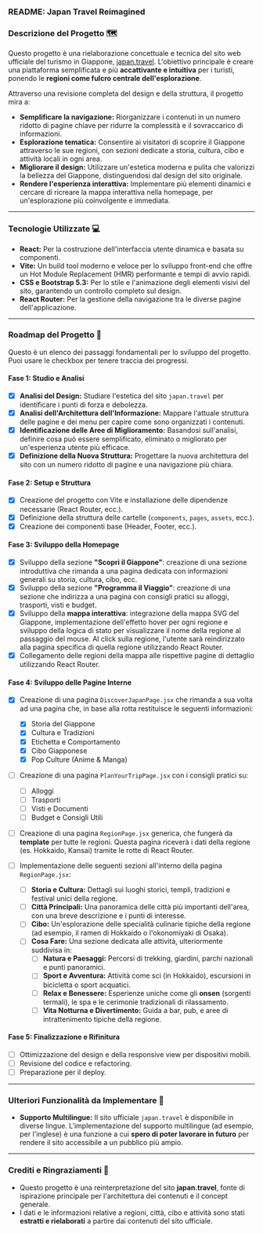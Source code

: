 ### README: Japan Travel Reimagined

### Descrizione del Progetto 🗺️

Questo progetto è una rielaborazione concettuale e tecnica del sito web ufficiale del turismo in Giappone, [japan.travel](https://www.japan.travel/it/it/). L'obiettivo principale è creare una piattaforma semplificata e più **accattivante e intuitiva** per i turisti, ponendo le **regioni come fulcro centrale dell'esplorazione**.

Attraverso una revisione completa del design e della struttura, il progetto mira a:

- **Semplificare la navigazione:** Riorganizzare i contenuti in un numero ridotto di pagine chiave per ridurre la complessità e il sovraccarico di informazioni.
- **Esplorazione tematica:** Consentire ai visitatori di scoprire il Giappone attraverso le sue regioni, con sezioni dedicate a storia, cultura, cibo e attività locali in ogni area.
- **Migliorare il design:** Utilizzare un'estetica moderna e pulita che valorizzi la bellezza del Giappone, distinguendosi dal design del sito originale.
- **Rendere l'esperienza interattiva:** Implementare più elementi dinamici e cercare di ricreare la mappa interattiva nella homepage, per un'esplorazione più coinvolgente e immediata.

---

### Tecnologie Utilizzate 💻

- **React:** Per la costruzione dell'interfaccia utente dinamica e basata su componenti.
- **Vite:** Un build tool moderno e veloce per lo sviluppo front-end che offre un Hot Module Replacement (HMR) performante e tempi di avvio rapidi.
- **CSS e Bootstrap 5.3:** Per lo stile e l'animazione degli elementi visivi del sito, garantendo un controllo completo sul design.
- **React Router:** Per la gestione della navigazione tra le diverse pagine dell'applicazione.

---

### Roadmap del Progetto 🚀

Questo è un elenco dei passaggi fondamentali per lo sviluppo del progetto. Puoi usare le checkbox per tenere traccia dei progressi.

#### Fase 1: Studio e Analisi

- [x] **Analisi del Design:** Studiare l'estetica del sito `japan.travel` per identificare i punti di forza e debolezza.
- [x] **Analisi dell'Architettura dell'Informazione:** Mappare l'attuale struttura delle pagine e dei menu per capire come sono organizzati i contenuti.
- [x] **Identificazione delle Aree di Miglioramento:** Basandosi sull'analisi, definire cosa può essere semplificato, eliminato o migliorato per un'esperienza utente più efficace.
- [x] **Definizione della Nuova Struttura:** Progettare la nuova architettura del sito con un numero ridotto di pagine e una navigazione più chiara.

#### Fase 2: Setup e Struttura

- [x] Creazione del progetto con Vite e installazione delle dipendenze necessarie (React Router, ecc.).
- [x] Definizione della struttura delle cartelle (`components`, `pages`, `assets`, ecc.).
- [x] Creazione dei componenti base (Header, Footer, ecc.).

#### Fase 3: Sviluppo della Homepage

- [x] Sviluppo della sezione **"Scopri il Giappone"**: creazione di una sezione introduttiva che rimanda a una pagina dedicata con informazioni generali su storia, cultura, cibo, ecc.
- [x] Sviluppo della sezione **"Programma il Viaggio"**: creazione di una sezione che indirizza a una pagina con consigli pratici su alloggi, trasporti, visti e budget.
- [x] Sviluppo della **mappa interattiva**: integrazione della mappa SVG del Giappone, implementazione dell'effetto hover per ogni regione e sviluppo della logica di stato per visualizzare il nome della regione al passaggio del mouse. Al click sulla regione, l'utente sarà reindirizzato alla pagina specifica di quella regione utilizzando React Router.
- [x] Collegamento delle regioni della mappa alle rispettive pagine di dettaglio utilizzando React Router.

#### Fase 4: Sviluppo delle Pagine Interne

- [x] Creazione di una pagina `DiscoverJapanPage.jsx` che rimanda a sua volta ad una pagina che, in base alla rotta restituisce le seguenti informazioni:

  - [x] Storia del Giappone
  - [x] Cultura e Tradizioni
  - [x] Etichetta e Comportamento
  - [x] Cibo Giapponese
  - [x] Pop Culture (Anime & Manga)

- [ ] Creazione di una pagina `PlanYourTripPage.jsx` con i consigli pratici su:
  - [ ] Alloggi
  - [ ] Trasporti
  - [ ] Visti e Documenti
  - [ ] Budget e Consigli Utili
- [ ] Creazione di una pagina `RegionPage.jsx` generica, che fungerà da **template** per tutte le regioni. Questa pagina riceverà i dati della regione (es. Hokkaido, Kansai) tramite le rotte di React Router.
- [ ] Implementazione delle seguenti sezioni all'interno della pagina `RegionPage.jsx`:

  - [ ] **Storia e Cultura:** Dettagli sui luoghi storici, templi, tradizioni e festival unici della regione.
  - [ ] **Città Principali:** Una panoramica delle città più importanti dell'area, con una breve descrizione e i punti di interesse.
  - [ ] **Cibo:** Un'esplorazione delle specialità culinarie tipiche della regione (ad esempio, il ramen di Hokkaido o l'okonomiyaki di Osaka).
  - [ ] **Cosa Fare:** Una sezione dedicata alle attività, ulteriormente suddivisa in:
    - [ ] **Natura e Paesaggi:** Percorsi di trekking, giardini, parchi nazionali e punti panoramici.
    - [ ] **Sport e Avventura:** Attività come sci (in Hokkaido), escursioni in bicicletta o sport acquatici.
    - [ ] **Relax e Benessere:** Esperienze uniche come gli **onsen** (sorgenti termali), le spa e le cerimonie tradizionali di rilassamento.
    - [ ] **Vita Notturna e Divertimento:** Guida a bar, pub, e aree di intrattenimento tipiche della regione.

#### Fase 5: Finalizzazione e Rifinitura

- [ ] Ottimizzazione del design e della responsive view per dispositivi mobili.
- [ ] Revisione del codice e refactoring.
- [ ] Preparazione per il deploy.

---

### Ulteriori Funzionalità da Implementare 🚀

- **Supporto Multilingue:** Il sito ufficiale `japan.travel` è disponibile in diverse lingue. L'implementazione del supporto multilingue (ad esempio, per l'inglese) è una funzione a cui **spero di poter lavorare in futuro** per rendere il sito accessibile a un pubblico più ampio.

---

### Crediti e Ringraziamenti 🙏

- Questo progetto è una reinterpretazione del sito **japan.travel**, fonte di ispirazione principale per l'architettura dei contenuti e il concept generale.
- I dati e le informazioni relative a regioni, città, cibo e attività sono stati **estratti e rielaborati** a partire dai contenuti del sito ufficiale.

```

```
